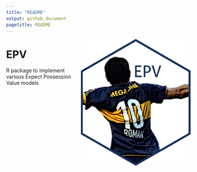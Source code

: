 ```yaml
---
title: "README"
output: github_document
pagetitle: README
---
```


<img src = "hex_sticker/hexSticker.png" align = "right" width = "300"/>

# EPV
R package to implement various Expect Possession Value models
